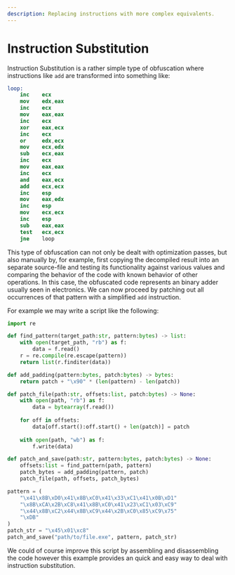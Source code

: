 ```yaml
---
description: Replacing instructions with more complex equivalents.
---
```


# Instruction Substitution

Instruction Substitution is a rather simple type of obfuscation where instructions like `add` are transformed into something like:

```nasm
loop:
    inc    ecx
    mov    edx,eax
    inc    ecx
    mov    eax,eax
    inc    ecx
    xor    eax,ecx
    inc    ecx
    or     edx,ecx
    mov    ecx,edx
    sub    ecx,eax
    inc    ecx
    mov    eax,eax
    inc    ecx
    and    eax,ecx
    add    ecx,ecx
    inc    esp
    mov    eax,edx
    inc    esp
    mov    ecx,ecx
    inc    esp
    sub    eax,eax
    test   ecx,ecx
    jne    loop 
```

This type of obfuscation can not only be dealt with optimization passes, but also manually by, for example, first copying the decompiled result into an separate source-file and testing its functionality against various values and comparing the behavior of the code with known behavior of other operations. In this case, the obfuscated code represents an binary adder usually seen in electronics. We can now proceed by patching out all occurrences of that pattern with a simplified `add` instruction.

For example we may write a script like the following:

```python
import re

def find_pattern(target_path:str, pattern:bytes) -> list:
    with open(target_path, "rb") as f:
        data = f.read()
    r = re.compile(re.escape(pattern))
    return list(r.finditer(data))

def add_padding(pattern:bytes, patch:bytes) -> bytes:
    return patch + "\x90" * (len(pattern) - len(patch))

def patch_file(path:str, offsets:list, patch:bytes) -> None:
    with open(path, "rb") as f:
        data = bytearray(f.read())
    
    for off in offsets:
        data[off.start():off.start() + len(patch)] = patch
        
    with open(path, "wb") as f:
        f.write(data)

def patch_and_save(path:str, pattern:bytes, patch:bytes) -> None:
    offsets:list = find_pattern(path, pattern)
    patch_bytes = add_padding(pattern, patch)
    patch_file(path, offsets, patch_bytes)

pattern = ( 
    "\x41\x8B\xD0\x41\x8B\xC0\x41\x33\xC1\x41\x0B\xD1"
    "\x8B\xCA\x2B\xC8\x41\x8B\xC0\x41\x23\xC1\x03\xC9"
    "\x44\x8B\xC2\x44\x8B\xC9\x44\x2B\xC0\x85\xC9\x75"
    "\xDB" 
)
patch_str = "\x45\x01\xc8"
patch_and_save("path/to/file.exe", pattern, patch_str)
```

We could of course improve this script by assembling and disassembling the code however this example provides an quick and easy way to deal with instruction substitution.
